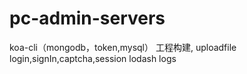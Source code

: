 # pc-admin-servers
koa-cli（mongodb，token,mysql） 工程构建,
uploadfile
login,signIn,captcha,session
lodash
logs
